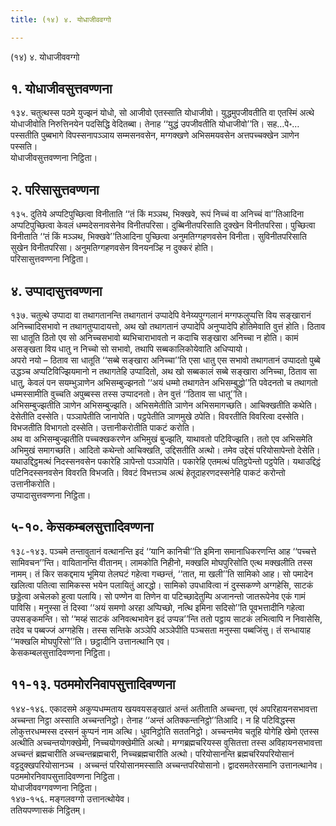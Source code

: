 ```yaml
---
title: (१४) ४. योधाजीववग्गो

---
```

(१४) ४. योधाजीववग्गो  


## १. योधाजीवसुत्तवण्णना

१३४. चतुत्थस्स पठमे युज्झनं योधो, सो आजीवो एतस्साति योधाजीवो। युद्धमुपजीवतीति वा एतस्मिं अत्थे योधाजीवोति निरुत्तिनयेन पदसिद्धि वेदितब्बा। तेनाह ‘‘युद्धं उपजीवतीति योधाजीवो’’ति। सह…पे॰… पस्सतीति पुब्बभागे विपस्सनापञ्ञाय सम्मसनवसेन, मग्गक्खणे अभिसमयवसेन अत्तपच्चक्खेन ञाणेन पस्सति।  
योधाजीवसुत्तवण्णना निट्ठिता।  


## २. परिसासुत्तवण्णना

१३५. दुतिये अप्पटिपुच्छित्वा विनीताति ‘‘तं किं मञ्ञथ, भिक्खवे, रूपं निच्चं वा अनिच्चं वा’’तिआदिना अप्पटिपुच्छित्वा केवलं धम्मदेसनावसेनेव विनीतपरिसा। दुब्बिनीतपरिसाति दुक्खेन विनीतपरिसा। पुच्छित्वा विनीताति ‘‘तं किं मञ्ञथ, भिक्खवे’’तिआदिना पुच्छित्वा अनुमतिग्गहणवसेन विनीता। सुविनीतपरिसाति सुखेन विनीतपरिसा। अनुमतिग्गहणवसेन विनयनञ्हि न दुक्करं होति।  
परिसासुत्तवण्णना निट्ठिता।  


## ४. उप्पादासुत्तवण्णना

१३७. चतुत्थे उप्पादा वा तथागतानन्ति तथागतानं उप्पादेपि वेनेय्यपुग्गलानं मग्गफलुप्पत्ति विय सङ्खारानं अनिच्चादिसभावो न तथागतुप्पादायत्तो, अथ खो तथागतानं उप्पादेपि अनुप्पादेपि होतिमेवाति वुत्तं होति। ठिताव सा धातूति ठितो एव सो अनिच्चसभावो ब्यभिचाराभावतो न कदाचि सङ्खारा अनिच्चा न होति। कामं असङ्खता विय धातु न निच्चो सो सभावो, तथापि सब्बकालिकोयेवाति अधिप्पायो।  
अपरो नयो – ठिताव सा धातूति ‘‘सब्बे सङ्खारा अनिच्चा’’ति एसा धातु एस सभावो तथागतानं उप्पादतो पुब्बे उद्धञ्च अप्पटिविज्झियमानो न तथागतेहि उप्पादितो, अथ खो सब्बकालं सब्बे सङ्खारा अनिच्चा, ठिताव सा धातु, केवलं पन सयम्भुञाणेन अभिसम्बुज्झनतो ‘‘अयं धम्मो तथागतेन अभिसम्बुद्धो’’ति पवेदनतो च तथागतो धम्मस्सामीति वुच्चति अपुब्बस्स तस्स उप्पादनतो। तेन वुत्तं ‘‘ठिताव सा धातू’’ति।  
अभिसम्बुज्झतीति ञाणेन अभिसम्बुज्झति। अभिसमेतीति ञाणेन अभिसमागच्छति। आचिक्खतीति कथेति। देसेतीति दस्सेति। पञ्ञापेतीति जानापेति। पट्ठपेतीति ञाणमुखे ठपेति। विवरतीति विवरित्वा दस्सेति। विभजतीति विभागतो दस्सेति। उत्तानीकरोतीति पाकटं करोति।  
अथ वा अभिसम्बुज्झतीति पच्चक्खकरणेन अभिमुखं बुज्झति, याथावतो पटिविज्झति। ततो एव अभिसमेति अभिमुखं समागच्छति। आदितो कथेन्तो आचिक्खति, उद्दिसतीति अत्थो। तमेव उद्देसं परियोसापेन्तो देसेति। यथाउद्दिट्ठमत्थं निदस्सनवसेन पकारेहि ञापेन्तो पञ्ञापेति। पकारेहि एतमत्थं पतिट्ठपेन्तो पट्ठपेति। यथाउद्दिट्ठं पटिनिदस्सनवसेन विवरति विभजति। विवटं विभत्तञ्च अत्थं हेतूदाहरणदस्सनेहि पाकटं करोन्तो उत्तानीकरोति।  
उप्पादासुत्तवण्णना निट्ठिता।  


## ५-१०. केसकम्बलसुत्तादिवण्णना

१३८-१४३. पञ्चमे तन्तावुतानं वत्थानन्ति इदं ‘‘यानि कानिची’’ति इमिना समानाधिकरणन्ति आह ‘‘पच्चत्ते सामिवचन’’न्ति। वायितानन्ति वीतानम्। लामकोति निहीनो, मक्खलि मोघपुरिसोति एत्थ मक्खलीति तस्स नामम्। तं किर सकद्दमाय भूमिया तेलघटं गहेत्वा गच्छन्तं, ‘‘तात, मा खली’’ति सामिको आह। सो पमादेन खलित्वा पतित्वा सामिकस्स भयेन पलायितुं आरद्धो। सामिको उपधावित्वा नं दुस्सकण्णे अग्गहेसि, साटकं छड्डेत्वा अचेलको हुत्वा पलायि। सो पण्णेन वा तिणेन वा पटिच्छादेतुम्पि अजानन्तो जातरूपेनेव एकं गामं पाविसि। मनुस्सा तं दिस्वा ‘‘अयं समणो अरहा अप्पिच्छो, नत्थि इमिना सदिसो’’ति पूवभत्तादीनि गहेत्वा उपसङ्कमन्ति। सो ‘‘मय्हं साटकं अनिवत्थभावेन इदं उप्पन्न’’न्ति ततो पट्ठाय साटकं लभित्वापि न निवासेसि, तदेव च पब्बज्जं अग्गहेसि। तस्स सन्तिके अञ्ञेपि अञ्ञेपीति पञ्चसता मनुस्सा पब्बजिंसु। तं सन्धायाह ‘‘मक्खलि मोघपुरिसो’’ति। छट्ठादीनि उत्तानत्थानि एव।  
केसकम्बलसुत्तादिवण्णना निट्ठिता।  


## ११-१३. पठममोरनिवापसुत्तादिवण्णना

१४४-१४६. एकादसमे अकुप्पधम्मताय खयवयसङ्खातं अन्तं अतीताति अच्चन्ता, एवं अपरिहायनसभावत्ता अच्चन्ता निट्ठा अस्साति अच्‍चन्तनिट्ठो। तेनाह ‘‘अन्तं अतिक्‍कन्तनिट्ठो’’तिआदि। न हि पटिविद्धस्स लोकुत्तरधम्मस्स दस्सनं कुप्पनं नाम अत्थि। धुवनिट्ठोति सततनिट्ठो। अच्‍चन्तमेव चतूहि योगेहि खेमो एतस्स अत्थीति अच्‍चन्तयोगक्खेमी, निच्‍चयोगक्खेमीति अत्थो। मग्गब्रह्मचरियस्स वुसितत्ता तस्स अविहायनसभावत्ता अच्‍चन्तं ब्रह्मचारीति अच्‍चन्तब्रह्मचारी, निच्‍चब्रह्मचारीति अत्थो। परियोसानन्ति ब्रह्मचरियपरियोसानं वट्टदुक्खपरियोसानञ्‍च । अच्‍चन्तं परियोसानमस्साति अच्‍चन्तपरियोसानो। द्वादसमतेरसमानि उत्तानत्थानेव।  
पठममोरनिवापसुत्तादिवण्णना निट्ठिता।  
योधाजीववग्गवण्णना निट्ठिता।  
१४७-१५६. मङ्गलवग्गो उत्तानत्थोयेव।  
ततियपण्णासकं निट्ठितम्।  